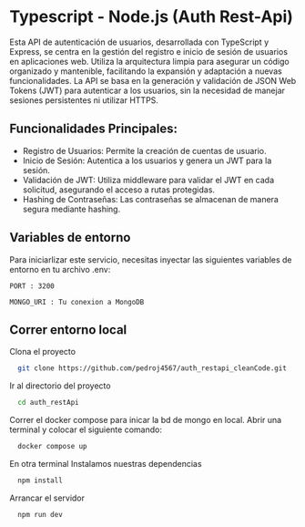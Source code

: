 
# Typescript - Node.js (Auth Rest-Api)
 
Esta API de autenticación de usuarios, desarrollada con TypeScript y Express, se centra en la gestión del registro e inicio de sesión de usuarios en aplicaciones web. Utiliza la arquitectura limpia para asegurar un código organizado y mantenible, facilitando la expansión y adaptación a nuevas funcionalidades. La API se basa en la generación y validación de JSON Web Tokens (JWT) para autenticar a los usuarios, sin la necesidad de manejar sesiones persistentes ni utilizar HTTPS.



## Funcionalidades Principales:


- Registro de Usuarios: Permite la creación de cuentas de usuario.
- Inicio de Sesión: Autentica a los usuarios y genera un JWT para la sesión.
- Validación de JWT: Utiliza middleware para validar el JWT en cada solicitud,    asegurando el acceso a rutas protegidas.
- Hashing de Contraseñas: Las contraseñas se almacenan de manera segura mediante hashing.


## Variables de entorno

Para iniciarlizar este servicio, necesitas inyectar las siguientes variables de entorno en tu archivo .env:

`PORT : 3200`

`MONGO_URI : Tu conexion a MongoDB`


## Correr entorno local

Clona el proyecto

```bash
  git clone https://github.com/pedroj4567/auth_restapi_cleanCode.git
```

Ir al directorio del proyecto

```bash
  cd auth_restApi
```

Correr el docker compose para inicar la bd de mongo en local.
Abrir una terminal y colocar el siguiente comando:

```bash
  docker compose up
```

En otra terminal 
Instalamos nuestras dependencias

```bash
  npm install
```

Arrancar el servidor

```bash
  npm run dev
```
